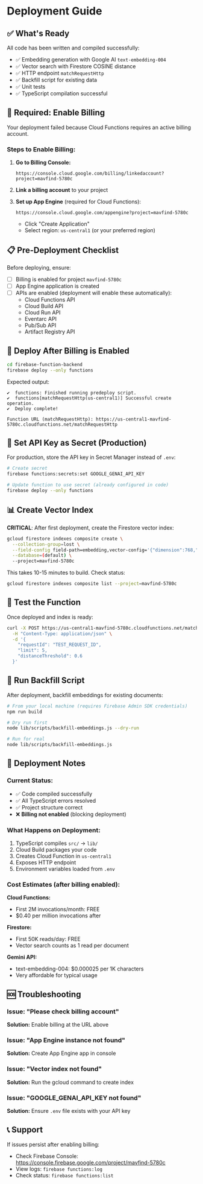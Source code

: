 # Deployment Guide

## ✅ What's Ready

All code has been written and compiled successfully:

- ✅ Embedding generation with Google AI `text-embedding-004`
- ✅ Vector search with Firestore COSINE distance
- ✅ HTTP endpoint `matchRequestHttp`
- ✅ Backfill script for existing data
- ✅ Unit tests
- ✅ TypeScript compilation successful

## 🚨 Required: Enable Billing

Your deployment failed because Cloud Functions requires an active billing account.

### Steps to Enable Billing:

1. **Go to Billing Console:**
   ```
   https://console.cloud.google.com/billing/linkedaccount?project=mavfind-5780c
   ```

2. **Link a billing account** to your project

3. **Set up App Engine** (required for Cloud Functions):
   ```
   https://console.cloud.google.com/appengine?project=mavfind-5780c
   ```
   - Click "Create Application"
   - Select region: `us-central1` (or your preferred region)

## 📋 Pre-Deployment Checklist

Before deploying, ensure:

- [ ] Billing is enabled for project `mavfind-5780c`
- [ ] App Engine application is created
- [ ] APIs are enabled (deployment will enable these automatically):
  - Cloud Functions API
  - Cloud Build API
  - Cloud Run API
  - Eventarc API
  - Pub/Sub API
  - Artifact Registry API

## 🚀 Deploy After Billing is Enabled

```bash
cd firebase-function-backend
firebase deploy --only functions
```

Expected output:
```
✔  functions: Finished running predeploy script.
✔  functions[matchRequestHttp(us-central1)] Successful create operation.
✔  Deploy complete!

Function URL (matchRequestHttp): https://us-central1-mavfind-5780c.cloudfunctions.net/matchRequestHttp
```

## 🔐 Set API Key as Secret (Production)

For production, store the API key in Secret Manager instead of `.env`:

```bash
# Create secret
firebase functions:secrets:set GOOGLE_GENAI_API_KEY

# Update function to use secret (already configured in code)
firebase deploy --only functions
```

## 📊 Create Vector Index

**CRITICAL**: After first deployment, create the Firestore vector index:

```bash
gcloud firestore indexes composite create \
  --collection-group=lost \
  --field-config field-path=embedding,vector-config='{"dimension":768,"flat": {}}' \
  --database=(default) \
  --project=mavfind-5780c
```

This takes 10-15 minutes to build. Check status:

```bash
gcloud firestore indexes composite list --project=mavfind-5780c
```

## 🧪 Test the Function

Once deployed and index is ready:

```bash
curl -X POST https://us-central1-mavfind-5780c.cloudfunctions.net/matchRequestHttp \
  -H "Content-Type: application/json" \
  -d '{
    "requestId": "TEST_REQUEST_ID",
    "limit": 5,
    "distanceThreshold": 0.6
  }'
```

## 🔄 Run Backfill Script

After deployment, backfill embeddings for existing documents:

```bash
# From your local machine (requires Firebase Admin SDK credentials)
npm run build

# Dry run first
node lib/scripts/backfill-embeddings.js --dry-run

# Run for real
node lib/scripts/backfill-embeddings.js
```

## 📝 Deployment Notes

### Current Status:
- ✅ Code compiled successfully
- ✅ All TypeScript errors resolved
- ✅ Project structure correct
- ❌ **Billing not enabled** (blocking deployment)

### What Happens on Deployment:
1. TypeScript compiles `src/` → `lib/`
2. Cloud Build packages your code
3. Creates Cloud Function in `us-central1`
4. Exposes HTTP endpoint
5. Environment variables loaded from `.env`

### Cost Estimates (after billing enabled):

**Cloud Functions:**
- First 2M invocations/month: FREE
- $0.40 per million invocations after

**Firestore:**
- First 50K reads/day: FREE
- Vector search counts as 1 read per document

**Gemini API:**
- text-embedding-004: $0.000025 per 1K characters
- Very affordable for typical usage

## 🆘 Troubleshooting

### Issue: "Please check billing account"
**Solution:** Enable billing at the URL above

### Issue: "App Engine instance not found"
**Solution:** Create App Engine app in console

### Issue: "Vector index not found"
**Solution:** Run the gcloud command to create index

### Issue: "GOOGLE_GENAI_API_KEY not found"
**Solution:** Ensure `.env` file exists with your API key

## 📞 Support

If issues persist after enabling billing:
- Check Firebase Console: https://console.firebase.google.com/project/mavfind-5780c
- View logs: `firebase functions:log`
- Check status: `firebase functions:list`

